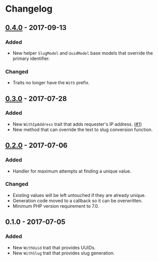 # Changelog

## [0.4.0] - 2017-09-13
### Added
- New helper `SlugModel` and `UuidModel` base models that override the primary identifier.

### Changed
- Traits no longer have the `With` prefix.

## [0.3.0] - 2017-07-28
### Added
- New `WithIpAddress` trait that adds requester's IP address. ([#1](https://github.com/joelshepherd/create-with/pull/1))
- New method that can override the text to slug conversion function.

## [0.2.0] - 2017-07-06
### Added
- Handler for maximum attempts at finding a unique value.

### Changed
- Existing values will be left untouched if they are already unique.
- Generation code moved to a callback so it can be overwritten.
- Minimum PHP version requirement to 7.0.

## 0.1.0 - 2017-07-05
### Added
- New `WithUuid` trait that provides UUIDs.
- New `WithSlug` trait that provides slug generation.

[Unreleased]: https://github.com/joelshepherd/create-with/compare/0.4.0...HEAD
[0.4.0]: https://github.com/joelshepherd/create-with/compare/0.3.0...0.4.0
[0.3.0]: https://github.com/joelshepherd/create-with/compare/0.2.0...0.3.0
[0.2.0]: https://github.com/joelshepherd/create-with/compare/0.1.0...0.2.0
